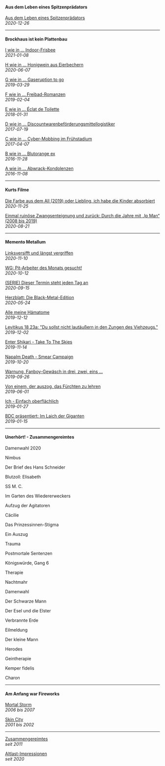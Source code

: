 #### Aus dem Leben eines Spitzenprädators

[Aus dem Leben eines Spitzenprädators](adeles.md)<br>
_2020-12-26_

<hr>

#### Brockhaus ist kein Plattenbau

[I wie in ... Indoor-Frisbee](broplau-indofribe.md)<br>
_2021-01-08_

[H wie in ... Honigwein aus Eierbechern](broplau-howabern.md)<br>
_2020-06-07_

[G wie in ... Gaseruption to go](broplau-garutogo.md)<br>
_2019-03-29_

[F wie in ... Freibad-Romanzen](broplau-frebaron.md)<br>
_2019-02-04_

[E wie in ... Éclat de Toilette](broplau-edelette.md)<br>
_2018-01-31_

[D wie in ... Discountwarenbeförderungsmittellogistiker](broplau-discologi.md)<br>
_2017-07-19_

[C wie in ... Cyber-Mobbing im Frühstadium](broplau-cybobing.md)<br>
_2017-04-07_

[B wie in ... Blutorange ex](broplau-blutorex.md)<br>
_2016-11-28_

[A wie in ... Abwrack-Kondolenzen](broplau-abolenz.md)<br>
_2016-11-08_

<hr>

#### Kurts Filme

[Die Farbe aus dem All (2019) oder Liebling, ich habe die Kinder absorbiert](kurfil-difarball.md)<br>
_2020-11-25_

[Einmal ruinöse Zwangsenteignung und zurück: Durch die Jahre mit „Ip Man“ (2008 bis 2019)](kurfil-eruzwan.md)<br>
_2020-08-21_

<hr>

#### Memento Metallum

[Linksversifft und längst vergriffen](memmet-liveren.md)<br>
_2020-11-10_

[WG: Pit-Arbeiter des Monats gesucht!](memmet-piamiage.md)<br>
_2020-10-12_

[(SERIE) Dieser Termin steht jeden Tag an](memmet-sertetan.md)<br>
_2020-09-15_

[Herzblatt: Die Black-Metal-Edition](memmet-heblabla.md)<br>
_2020-05-24_

[Alle meine Hämatome](memmet-ametome.md)<br>
_2019-12-12_

[Levitikus 18,23a: "Du sollst nicht lautäußern in den Zungen des Viehzeugs."](memmet-levilauzu.md)<br>
_2019-12-02_

[Enter Shikari - Take To The Skies](memmet-enartokies.md)<br>
_2019-11-14_

[Napalm Death - Smear Campaign](memmet-nademarn.md)<br>
_2019-10-20_

[Warnung, Fanboy-Gewäsch in drei, zwei, eins ...](memmet-wafabogewa.md)<br>
_2019-09-26_

[Von einem, der auszog, das Fürchten zu lehren](memmet-vonedafu.md)<br>
_2019-06-01_

[Ich - Einfach oberflächlich](memmet-ifaobich.md)<br>
_2019-01-27_

[BDC präsentiert: Im Laich der Giganten](memmet-iladegen.md)<br>
_2019-01-15_

<hr>

#### Unerhört! - Zusammengereimtes

Damenwahl 2020

Nimbus

Der Brief des Hans Schneider

Blutzoll: Elisabeth

SS M. C.

Im Garten des Wiedererweckers

Aufzug der Agitatoren

Cäcilie

Das Prinzessinnen-Stigma

Ein Auszug

Trauma

Postmortale Sentenzen

Königswürde, Gang 6

Therapie

Nachtmahr

Damenwahl

Der Schwarze Mann

Der Esel und die Elster

Verbrannte Erde

Eilmeldung

Der kleine Mann

Herodes

Geintherapie

Kemper fidelis

Charon

<hr>

#### Am Anfang war Fireworks

[Mortal Storm](afafiwo-morstorm.md)<br>
_2006 bis 2007_

[Skin City](afafiwo-skinity.md)<br>
_2001 bis 2002_

<hr>

[Zusammengereimtes](zusates.md)<br>
_seit 2011_

[Altlast-Impressionen](alapron.md)<br>
_seit 2020_

